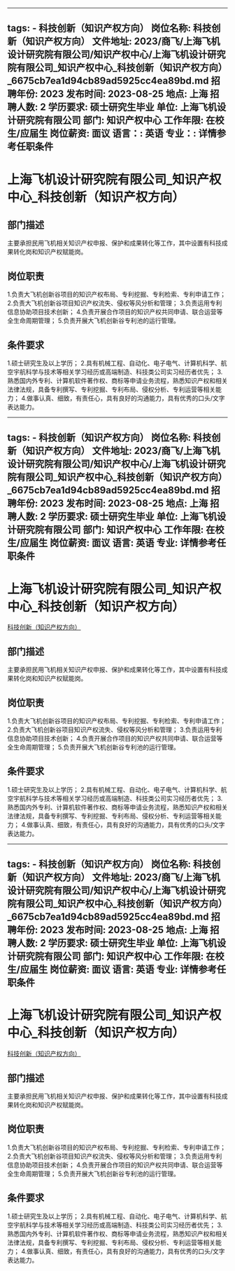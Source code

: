 
---
tags:
    - 科技创新（知识产权方向）
岗位名称: 科技创新（知识产权方向）
文件地址: 2023/商飞/上海飞机设计研究院有限公司/知识产权中心/上海飞机设计研究院有限公司_知识产权中心_科技创新（知识产权方向）_6675cb7ea1d94cb89ad5925cc4ea89bd.md
招聘年份: 2023
发布时间: 2023-08-25
地点: 上海
招聘人数: 2
学历要求: 硕士研究生毕业
单位: 上海飞机设计研究院有限公司
部门: 知识产权中心
工作年限: 在校生/应届生
岗位薪资: 面议
语言：: 英语
专业：: 详情参考任职条件
---

# 上海飞机设计研究院有限公司_知识产权中心_科技创新（知识产权方向）

## 部门描述

主要承担民用飞机相关知识产权申报、保护和成果转化等工作，其中设置有科技成果转化岗和知识产权赋能岗。

## 岗位职责

1.负责大飞机创新谷项目的知识产权布局、专利挖掘、专利检索、专利申请工作；
 2.负责大飞机创新谷项目知识产权流失、侵权等风分析和管理；
 3.负责运用专利信息协助项目技术创新；
 4.负责开展合作项目的知识产权共同申请、联合运营等全生命周期管理；
 5.负责开展大飞机创新谷专利池的运行管理。

 ## 条件要求

1.硕士研究生及以上学历；
 2.具有机械工程、自动化、电子电气、计算机科学、航空宇航科学与技术等相关学习经历或高端制造、科技类公司实习经历者优先；
 3.熟悉国内外专利、计算机软件著作权、商标等申请业务流程，熟悉知识产权和相关法律法规，具备专利撰写、专利挖掘、专利布局、侵权分析、专利运营等相关能力；
 4.做事认真、细致，有责任心，具有良好的沟通能力，具有优秀的口头/文字表达能力。

---
tags:
    - 科技创新（知识产权方向）
岗位名称: 科技创新（知识产权方向）
文件地址: 2023/商飞/上海飞机设计研究院有限公司/知识产权中心/上海飞机设计研究院有限公司_知识产权中心_科技创新（知识产权方向）_6675cb7ea1d94cb89ad5925cc4ea89bd.md
招聘年份: 2023
发布时间: 2023-08-25
地点: 上海
招聘人数: 2
学历要求: 硕士研究生毕业
单位: 上海飞机设计研究院有限公司
部门: 知识产权中心
工作年限: 在校生/应届生
岗位薪资: 面议
语言: 英语
专业: 详情参考任职条件
---

# 上海飞机设计研究院有限公司_知识产权中心_科技创新（知识产权方向）

[科技创新（知识产权方向）](http://zhaopin.comac.cc/zp/ct/out/position/positionDetail?planid=6675cb7ea1d94cb89ad5925cc4ea89bd)

## 部门描述

主要承担民用飞机相关知识产权申报、保护和成果转化等工作，其中设置有科技成果转化岗和知识产权赋能岗。

## 岗位职责

1.负责大飞机创新谷项目的知识产权布局、专利挖掘、专利检索、专利申请工作；
 2.负责大飞机创新谷项目知识产权流失、侵权等风分析和管理；
 3.负责运用专利信息协助项目技术创新；
 4.负责开展合作项目的知识产权共同申请、联合运营等全生命周期管理；
 5.负责开展大飞机创新谷专利池的运行管理。

 ## 条件要求

1.硕士研究生及以上学历；
 2.具有机械工程、自动化、电子电气、计算机科学、航空宇航科学与技术等相关学习经历或高端制造、科技类公司实习经历者优先；
 3.熟悉国内外专利、计算机软件著作权、商标等申请业务流程，熟悉知识产权和相关法律法规，具备专利撰写、专利挖掘、专利布局、侵权分析、专利运营等相关能力；
 4.做事认真、细致，有责任心，具有良好的沟通能力，具有优秀的口头/文字表达能力。

---
tags:
    - 科技创新（知识产权方向）
岗位名称: 科技创新（知识产权方向）
文件地址: 2023/商飞/上海飞机设计研究院有限公司/知识产权中心/上海飞机设计研究院有限公司_知识产权中心_科技创新（知识产权方向）_6675cb7ea1d94cb89ad5925cc4ea89bd.md
招聘年份: 2023
发布时间: 2023-08-25
地点: 上海
招聘人数: 2
学历要求: 硕士研究生毕业
单位: 上海飞机设计研究院有限公司
部门: 知识产权中心
工作年限: 在校生/应届生
岗位薪资: 面议
语言: 英语
专业: 详情参考任职条件
---

# 上海飞机设计研究院有限公司_知识产权中心_科技创新（知识产权方向）

[科技创新（知识产权方向）](http://zhaopin.comac.cc/zp/ct/out/position/positionDetail?planid=6675cb7ea1d94cb89ad5925cc4ea89bd)


## 部门描述

主要承担民用飞机相关知识产权申报、保护和成果转化等工作，其中设置有科技成果转化岗和知识产权赋能岗。

## 岗位职责

1.负责大飞机创新谷项目的知识产权布局、专利挖掘、专利检索、专利申请工作；
 2.负责大飞机创新谷项目知识产权流失、侵权等风分析和管理；
 3.负责运用专利信息协助项目技术创新；
 4.负责开展合作项目的知识产权共同申请、联合运营等全生命周期管理；
 5.负责开展大飞机创新谷专利池的运行管理。

 ## 条件要求

1.硕士研究生及以上学历；
 2.具有机械工程、自动化、电子电气、计算机科学、航空宇航科学与技术等相关学习经历或高端制造、科技类公司实习经历者优先；
 3.熟悉国内外专利、计算机软件著作权、商标等申请业务流程，熟悉知识产权和相关法律法规，具备专利撰写、专利挖掘、专利布局、侵权分析、专利运营等相关能力；
 4.做事认真、细致，有责任心，具有良好的沟通能力，具有优秀的口头/文字表达能力。

